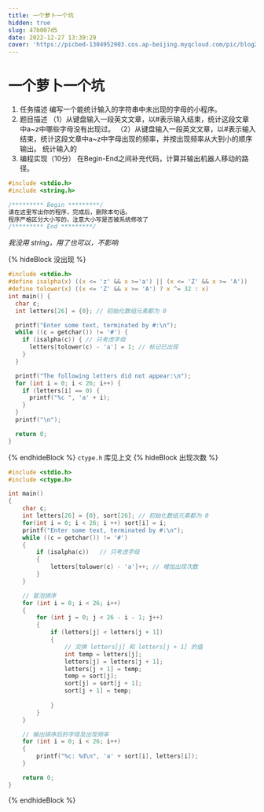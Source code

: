 ```yaml
---
title: 一个萝卜一个坑
hidden: true
slug: 47b007d5
date: 2022-12-27 13:39:29
cover: 'https://picbed-1304952903.cos.ap-beijing.myqcloud.com/pic/blog202302091657180.png'
---
```

# 一个萝卜一个坑
1. 任务描述
编写一个能统计输入的字符串中未出现的字母的小程序。
1. 题目描述
（1）从键盘输入一段英文文章，以#表示输入结束，统计这段文章中a~z中哪些字母没有出现过。
（2）从键盘输入一段英文文章，以#表示输入结束，统计这段文章中a~z中字母出现的频率，并按出现频率从大到小的顺序输出。
统计输入的
1. 编程实现（10分）
在Begin-End之间补充代码，计算并输出机器人移动的路径。
```c
#include <stdio.h>
#include <string.h>

/********* Begin *********/
请在这里写出你的程序，完成后，删除本句话。
程序严格区分大小写的，注意大小写是否被系统修改了
/********* End *********/
```


*我没用 string，用了也可以，不影响*

{% hideBlock 没出现 %}
```c
#include <stdio.h>
#define isalpha(x) ((x <= 'z' && x >='a') || (x <= 'Z' && x >= 'A'))
#define tolower(x) ((x <= 'Z' && x >= 'A') ? x ^= 32 : x)
int main() {
  char c;
  int letters[26] = {0}; // 初始化数组元素都为 0

  printf("Enter some text, terminated by #:\n");
  while ((c = getchar()) != '#') {
    if (isalpha(c)) { // 只考虑字母
      letters[tolower(c) - 'a'] = 1; // 标记已出现
    }
  }

  printf("The following letters did not appear:\n");
  for (int i = 0; i < 26; i++) {
    if (letters[i] == 0) {
      printf("%c ", 'a' + i);
    }
  }
  printf("\n");

  return 0;
}
```
{% endhideBlock %}
`ctype.h` 库见上文
{% hideBlock 出现次数 %}
```c
#include <stdio.h>
#include <ctype.h>

int main()
{
    char c;
    int letters[26] = {0}, sort[26]; // 初始化数组元素都为 0
	for(int i = 0; i < 26; i ++) sort[i] = i;
    printf("Enter some text, terminated by #:\n");
    while ((c = getchar()) != '#')
    {
        if (isalpha(c))   // 只考虑字母
        {
            letters[tolower(c) - 'a']++; // 增加出现次数
        }
    }

    // 冒泡排序
    for (int i = 0; i < 26; i++)
    {
        for (int j = 0; j < 26 - i - 1; j++)
        {
            if (letters[j] < letters[j + 1])
            {
                // 交换 letters[j] 和 letters[j + 1] 的值
                int temp = letters[j];
                letters[j] = letters[j + 1];
                letters[j + 1] = temp;
                temp = sort[j];
                sort[j] = sort[j + 1];
                sort[j + 1] = temp;
                
            }
        }
    }

    // 输出排序后的字母及出现频率
    for (int i = 0; i < 26; i++)
    {
        printf("%c: %d\n", 'a' + sort[i], letters[i]);
    }

    return 0;
}

```
{% endhideBlock %}